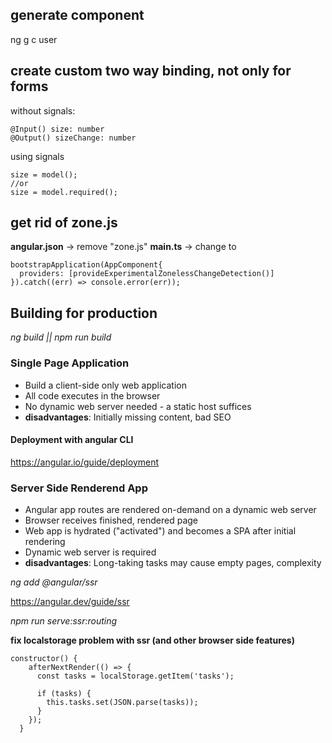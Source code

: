 ## generate component
ng g c user

## create custom two way binding, not only for forms

without signals:

```
@Input() size: number
@Output() sizeChange: number
```

using signals

```
size = model();
//or
size = model.required();
```

## get rid of zone.js
**angular.json** -> remove "zone.js"
**main.ts** -> change to 
```
bootstrapApplication(AppComponent{
  providers: [provideExperimentalZonelessChangeDetection()]
}).catch((err) => console.error(err));
```

## Building for production

*ng build || npm run build*

### Single Page Application
- Build a client-side only web application
- All code executes in the browser
- No dynamic web server needed - a static host suffices
- **disadvantages**: Initially missing content, bad SEO

#### Deployment with angular CLI
https://angular.io/guide/deployment

### Server Side Renderend App
- Angular app routes are rendered on-demand on a dynamic web server
- Browser receives finished, rendered page
- Web app is hydrated ("activated") and becomes a SPA after initial rendering
- Dynamic web server is required
- **disadvantages**: Long-taking tasks may cause empty pages, complexity

*ng add @angular/ssr*

https://angular.dev/guide/ssr

*npm run serve:ssr:routing*

**fix localstorage problem with ssr (and other browser side features)**

```
constructor() {
    afterNextRender(() => {
      const tasks = localStorage.getItem('tasks');

      if (tasks) {
        this.tasks.set(JSON.parse(tasks));
      }
    });
  }
```
